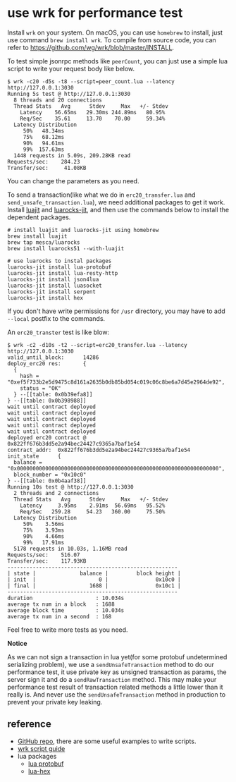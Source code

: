 # use wrk for performance test

Install `wrk` on your system. On macOS, you can use `homebrew` to install, just use command `brew install wrk`. To compile from source code, you can refer to <https://github.com/wg/wrk/blob/master/INSTALL>.

To test simple jsonrpc methods like `peerCount`, you can just use a simple lua script to write your request body like below.

```
$ wrk -c20 -d5s -t8 --script=peer_count.lua --latency http://127.0.0.1:3030
Running 5s test @ http://127.0.0.1:3030
  8 threads and 20 connections
  Thread Stats   Avg      Stdev     Max   +/- Stdev
    Latency    56.65ms   29.30ms 244.89ms   80.95%
    Req/Sec    35.61     13.70    70.00     59.34%
  Latency Distribution
     50%   48.34ms
     75%   68.12ms
     90%   94.61ms
     99%  157.63ms
  1448 requests in 5.09s, 209.28KB read
Requests/sec:    284.23
Transfer/sec:     41.08KB
```

You can change the parameters as you need.

To send a transaction(like what we do in `erc20_transfer.lua` and `send_unsafe_transaction.lua`), we need additional packages to get it work.
Install [luajit][luajit] and [luarocks-jit][luarocks-jit], and then use the commands below to install the dependent packages.

```
# install luajit and luarocks-jit using homebrew
brew install luajit
brew tap mesca/luarocks
brew install luarocks51 --with-luajit

# use luarocks to instal packages
luarocks-jit install lua-protobuf
luarocks-jit install lua-resty-http
luarocks-jit install json4lua
luarocks-jit install luasocket
luarocks-jit install serpent
luarocks-jit install hex
```

If you don't have write permissions for `/usr` directory, you may have to add `--local` postfix to the commands.

An `erc20_transter` test is like blow:

```
$ wrk -c2 -d10s -t2 --script=erc20_transfer.lua --latency http://127.0.0.1:3030
valid_until_block:      14286
deploy_erc20 res:       {
  {
    hash = "0xef5f733b2e5d9475c8d161a2635b0db85bd054c019c06c8be6a7d45e2964de92",
    status = "OK"
  } --[[table: 0x0b39efa8]]
} --[[table: 0x0b398988]]
wait until contract deployed
wait until contract deployed
wait until contract deployed
wait until contract deployed
wait until contract deployed
deployed erc20 contract @       0x822ff676b3dd5e2a94bec24427c9365a7baf1e54
contract_addr:  0x822ff676b3dd5e2a94bec24427c9365a7baf1e54      init_state      {
  balance = "0x0000000000000000000000000000000000000000000000000000000000000000",
  block_number = "0x10c0"
} --[[table: 0x0b4aaf38]]
Running 10s test @ http://127.0.0.1:3030
  2 threads and 2 connections
  Thread Stats   Avg      Stdev     Max   +/- Stdev
    Latency     3.95ms    2.91ms  56.69ms   95.52%
    Req/Sec   259.28     54.23   360.00     75.50%
  Latency Distribution
     50%    3.56ms
     75%    3.93ms
     90%    4.66ms
     99%   17.91ms
  5178 requests in 10.03s, 1.16MB read
Requests/sec:    516.07
Transfer/sec:    117.93KB
------------------------------------------------------
| state |              balance |         block height |
| init  |                    0 |               0x10c0 |
| final |                 1688 |               0x10c1 |
------------------------------------------------------
duration                    : 10.034s
average tx num in a block   : 1688
average block time          : 10.034s
average tx num in a second  : 168
```

Feel free to write more tests as you need.

**Notice**

As we can not sign a transaction in lua yet(for some protobuf undetermined serializing problem), we use a `sendUnsafeTransaction` method
to do our performance test, it use private key as unsigned transaction as params, the server sign it and do a `sendRawTransaction` method.
This may make your performance test result of transaction related methods a little lower than it really is.
And never use the `sendUnsafeTransaction` method in production to prevent your private key leaking.


## reference

- [GitHub repo][wrk], there are some useful examples to write scripts.
- [wrk script guide](https://github.com/wg/wrk/blob/master/SCRIPTING)
- lua packages
	- [lua protobuf](https://github.com/starwing/lua-protobuf)
	- [lua-hex](https://github.com/mah0x211/lua-hex)


[wrk]: https://github.com/wg/wrk
[luajit]: http://luajit.org/
[luarocks-jit]: https://luarocks.org/
